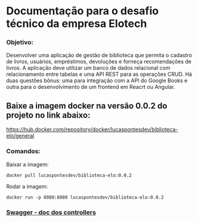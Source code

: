 # Documentação para o desafio técnico da empresa Elotech

### Objetivo:
Desenvolver uma aplicação de gestão de biblioteca que permita o cadastro de livros, usuários, empréstimos, devoluções e forneça recomendações de livros.
A aplicação deve utilizar um banco de dados relacional com relacionamento entre tabelas e uma API REST para as operações CRUD.
Há duas questões bônus: uma para integração com a API do Google Books e outra para o desenvolvimento de um frontend em Reacrt ou Angular.

## Baixe a imagem docker na versão 0.0.2 do projeto no link abaixo:
https://hub.docker.com/repository/docker/lucaspontesdev/biblioteca-elo/general

### Comandos:
Baixar a imagem:
```
docker pull lucaspontesdev/biblioteca-elo:0.0.2
```
Rodar a imagem: 
```
docker run -p 8080:8080 lucaspontesdev/biblioteca-elo:0.0.2
```
### [Swagger - doc dos controllers](http://localhost:8080/swagger-ui/index.html)